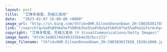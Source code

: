 ```yaml
---
layout: post
title:  "艾琳多南堡，苏格兰高地"
date:   "2023-02-07 16:00:00 +0800"
image_url: "http://cn.bing.com/th?id=OHR.EileanDonanDawn_ZH-CN0383017858_1920x1080.jpg&rf=LaDigue_1920x1080.jpg&pid=hp"
link: "/search?q=%e8%89%be%e7%90%b3%e5%a4%9a%e5%8d%97%e5%a0%a1&form=hpcapt&mkt=zh-cn"
copyright: "艾琳多南堡，苏格兰高地 (© VisualCommunications/Getty Images)"
image_hash: "07c9c3a96574d299315bb4e3b7bcc272"
image_filename: "th?id=OHR.EileanDonanDawn_ZH-CN0383017858_1920x1080.jpg&rf=LaDigue_1920x1080.jpg&pid=hp"
---
```

